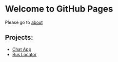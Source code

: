 # Welcome to GitHub Pages

Please go to [about](http://yangfanchat-env.gp2axbmhet.us-east-2.elasticbeanstalk.com/about-me)

## Projects:


* [Chat App](http://yangfanchat-env.gp2axbmhet.us-east-2.elasticbeanstalk.com)
* [Bus Locator](http://yangfanchat-env.gp2axbmhet.us-east-2.elasticbeanstalk.com/bus-locator)
